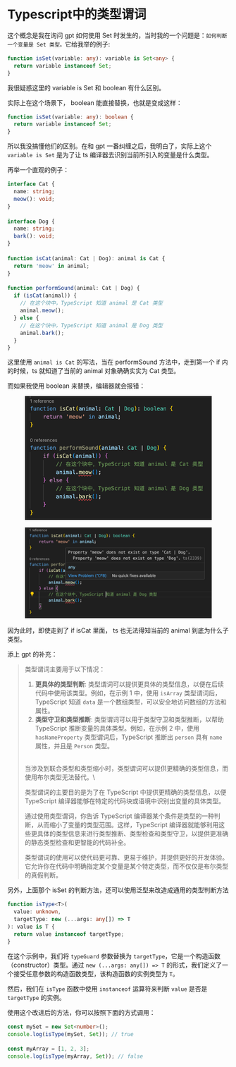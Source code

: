 # Typescript中的类型谓词

这个概念是我在询问 gpt 如何使用 Set 时发生的，当时我的一个问题是：`如何判断一个变量是 Set 类型。`它给我举的例子:

```typescript
function isSet(variable: any): variable is Set<any> {
  return variable instanceof Set;
}
```

我很疑惑这里的 variable is Set 和 boolean 有什么区别。



实际上在这个场景下， boolean 能直接替换，也就是变成这样：

```typescript
function isSet(variable: any): boolean {
  return variable instanceof Set;
}
```



所以我没搞懂他们的区别。在和 gpt 一番纠缠之后，我明白了，实际上这个 `variable is Set` 是为了让 ts 编译器去识别当前所引入的变量是什么类型。

再举一个直观的例子：

```typescript
interface Cat {
  name: string;
  meow(): void;
}

interface Dog {
  name: string;
  bark(): void;
}

function isCat(animal: Cat | Dog): animal is Cat {
  return 'meow' in animal;
}

function performSound(animal: Cat | Dog) {
  if (isCat(animal)) {
    // 在这个块中，TypeScript 知道 animal 是 Cat 类型
    animal.meow();
  } else {
    // 在这个块中，TypeScript 知道 animal 是 Dog 类型
    animal.bark();
  }
}
```

这里使用 `animal is Cat` 的写法，当在 performSound 方法中，走到第一个 if 内的时候，ts 就知道了当前的 animal 对象确确实实为 Cat 类型。

而如果我使用 boolean 来替换，编辑器就会报错：

<div align="left">

<figure><img src=".gitbook/assets/image (1) (1).png" alt=""><figcaption></figcaption></figure>

 

<figure><img src=".gitbook/assets/image (2) (1).png" alt=""><figcaption></figcaption></figure>

</div>

因为此时，即使走到了 if isCat 里面， ts 也无法得知当前的 animal 到底为什么子类型。

添上 gpt 的补充：

> 类型谓词主要用于以下情况：
>
> 1. **更具体的类型判断**: 类型谓词可以提供更具体的类型信息，以便在后续代码中使用该类型。例如，在示例 1 中，使用 `isArray` 类型谓词后，TypeScript 知道 `data` 是一个数组类型，可以安全地访问数组的方法和属性。
> 2. **类型守卫和类型推断**: 类型谓词可以用于类型守卫和类型推断，以帮助 TypeScript 推断变量的具体类型。例如，在示例 2 中，使用 `hasNameProperty` 类型谓词后，TypeScript 推断出 `person` 具有 `name` 属性，并且是 `Person` 类型。
>
> \
> 当涉及到联合类型和类型缩小时，类型谓词可以提供更精确的类型信息，而使用布尔类型无法替代。\
>
>
> 类型谓词的主要目的是为了在 TypeScript 中提供更精确的类型信息，以便 TypeScript 编译器能够在特定的代码块或语境中识别出变量的具体类型。
>
> 通过使用类型谓词，你告诉 TypeScript 编译器某个条件是类型的一种判断，从而缩小了变量的类型范围。这样，TypeScript 编译器就能够利用这些更具体的类型信息来进行类型推断、类型检查和类型守卫，以提供更准确的静态类型检查和更智能的代码补全。
>
> 类型谓词的使用可以使代码更可靠、更易于维护，并提供更好的开发体验。它允许你在代码中明确指定某个变量是某个特定类型，而不仅仅是布尔类型的真假判断。



另外，上面那个 isSet 的判断方法，还可以使用泛型来改造成通用的类型判断方法

```typescript
function isType<T>(
  value: unknown, 
  targetType: new (...args: any[]) => T
): value is T {
  return value instanceof targetType;
}
```

在这个示例中，我们将 `typeGuard` 参数替换为 `targetType`，它是一个构造函数（constructor）类型。通过 `new (...args: any[]) => T` 的形式，我们定义了一个接受任意参数的构造函数类型，该构造函数的实例类型为 `T`。

然后，我们在 `isType` 函数中使用 `instanceof` 运算符来判断 `value` 是否是 `targetType` 的实例。

使用这个改进后的方法，你可以按照下面的方式调用：

```typescript
const mySet = new Set<number>();
console.log(isType(mySet, Set)); // true

const myArray = [1, 2, 3];
console.log(isType(myArray, Set)); // false
```



